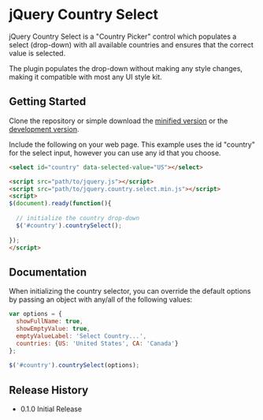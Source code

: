 # jQuery Country Select

jQuery Country Select is a "Country Picker" control which populates a select (drop-down) with all available countries and ensures that the correct value is selected.

The plugin populates the drop-down without making any style changes, making it compatible with most any UI style kit. 

## Getting Started
Clone the repository or simple download the [minified version][min] or the [development version][max].

[min]: https://raw.githubusercontent.com/jasonhinkle/jquery-country-select/master/dist/jquery.country.select.min.js
[max]: https://raw.githubusercontent.com/jasonhinkle/jquery-country-select/master/dist/jquery.country.select.js

Include the following on your web page. This example uses the id "country" for the select input, however you can use any id that you choose.

```html
<select id="country" data-selected-value="US"></select>

<script src="path/to/jquery.js"></script>
<script src="path/to/jquery.country.select.min.js"></script>
<script>
$(document).ready(function(){
    
  // initialize the country drop-down
  $('#country').countrySelect();
             
});
</script>
```

## Documentation

When initializing the country selector, you can override the default options by passing an object with any/all of the following values:

```javascript
var options = {
  showFullName: true,
  showEmptyValue: true,
  emptyValueLabel: 'Select Country...',
  countries: {US: 'United States', CA: 'Canada'}
};
             
$('#country').countrySelect(options);
```


## Release History
* 0.1.0 Initial Release

